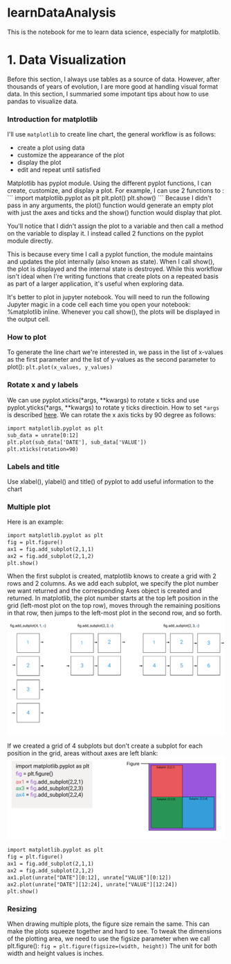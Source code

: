# learnDataAnalysis
This is the notebook for me to learn data science, especially for matplotlib.

# 1. Data Visualization
Before this section, I always use tables as a source of data. However, after thousands of years of evolution, I are more good at handling visual format data. In this section, I summaried some impotant tips about how to use pandas to visualize data.

### Introduction for matplotlib
I'll use `matplotlib` to create line chart, the general workflow is as follows:
<ul>
    <li>create a plot using data</li>
    <li>customize the appearance of the plot</li>
    <li>display the plot</li>
    <li>edit and repeat until satisfied
</li>
</ul>  
Matplotlib has pyplot module. Using the different pyplot functions, I can create, customize, and display a plot. For example, I can use 2 functions to :
```
import matplotlib.pyplot as plt
plt.plot()
plt.show()
```
Because I didn't pass in any arguments, the plot() function would generate an empty plot with just the axes and ticks and the show() function would display that plot.

You'll notice that I didn't assign the plot to a variable and then call a method on the variable to display it. I instead called 2 functions on the pyplot module directly.

This is because every time I call a pyplot function, the module maintains and updates the plot internally (also known as state). When I call show(), the plot is displayed and the internal state is destroyed. While this workflow isn't ideal when I're writing functions that create plots on a repeated basis as part of a larger application, it's useful when exploring data.

It's better to plot in jupyter notebook. You will need to run the following Jupyter magic in a code cell each time you open your notebook: %matplotlib inline. Whenever you call show(), the plots will be displayed in the output cell. 

### How to plot
To generate the line chart we're interested in, we pass in the list of x-values as the first parameter and the list of y-values as the second parameter to plot():
`plt.plot(x_values, y_values)`

### Rotate x and y labels
We can use pyplot.xticks(*args, **kwargs) to rotate x ticks and use pyplot.yticks(*args, **kwargs) to rotate y ticks directioin. How to set `*args` is described [here](*args). We can rotate the x axis ticks by 90 degree as follows:
```
import matplotlib.pyplot as plt
sub_data = unrate[0:12]
plt.plot(sub_data['DATE'], sub_data['VALUE'])
plt.xticks(rotation=90)
```

### Labels and title
Use xlabel(), ylabel() and title() of pyplot to add useful information to the chart

### Multiple plot
Here is an example:
```
import matplotlib.pyplot as plt
fig = plt.figure()
ax1 = fig.add_subplot(2,1,1)
ax2 = fig.add_subplot(2,1,2)
plt.show()
```
When the first subplot is created, matplotlib knows to create a grid with 2 rows and 2 columns. As we add each subplot, we specify the plot number we want returned and the corresponding Axes object is created and returned. In matplotlib, the plot number starts at the top left position in the grid (left-most plot on the top row), moves through the remaining positions in that row, then jumps to the left-most plot in the second row, and so forth.
![subplot_grid](images/subplot_grid.png)

If we created a grid of 4 subplots but don't create a subplot for each position in the grid, areas without axes are left blank:
![multiple_subplots_missing_one_plot](images/multiple_subplots_missing_one_plot.png)

```
import matplotlib.pyplot as plt
fig = plt.figure()
ax1 = fig.add_subplot(2,1,1)
ax2 = fig.add_subplot(2,1,2)
ax1.plot(unrate["DATE"][0:12], unrate["VALUE"][0:12])
ax2.plot(unrate["DATE"][12:24], unrate["VALUE"][12:24])
plt.show()
```

### Resizing
When drawing multiple plots, the figure size remain the same. This can make the plots squeeze together and hard to see.  To tweak the dimensions of the plotting area, we need to use the figsize parameter when we call plt.figure():
`fig = plt.figure(figsize=(width, height))`
The unit for both width and height values is inches. 

### 